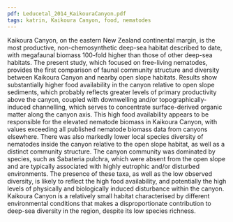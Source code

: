 ```yaml
---
pdf: Leducetal_2014_KaikouraCanyon.pdf
tags: katrin, Kaikoura Canyon, food, nematodes
---
```

Kaikoura Canyon, on the eastern New Zealand continental margin, is the most productive, non-chemosynthetic deep-sea habitat described to date, with megafaunal biomass 100-fold higher than those of other deep-sea habitats. The present study, which focused on free-living nematodes, provides the first comparison of faunal community structure and diversity between Kaikoura Canyon and nearby open slope habitats. Results show substantially higher food availability in the canyon relative to open slope sediments, which probably reflects greater levels of primary productivity above the canyon, coupled with downwelling and/or topographically-induced channelling, which serves to concentrate surface-derived organic matter along the canyon axis. This high food availability appears to be responsible for the elevated nematode biomass in Kaikoura Canyon, with values exceeding all published nematode biomass data from canyons elsewhere. There was also markedly lower local species diversity of nematodes inside the canyon relative to the open slope habitat, as well as a distinct community structure. The canyon community was dominated by species, such as Sabateria pulchra, which were absent from the open slope and are typically associated with highly eutrophic and/or disturbed environments. The presence of these taxa, as well as the low observed diversity, is likely to reflect the high food availability, and potentially the high levels of physically and biologically induced disturbance within the canyon. Kaikoura Canyon is a relatively small habitat characterised by different environmental conditions that makes a disproportionate contribution to deep-sea diversity in the region, despite its low species richness.
